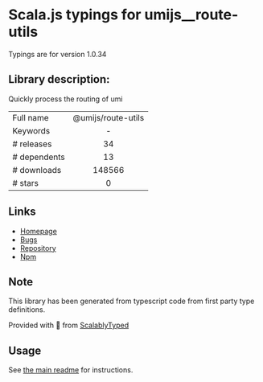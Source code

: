 
# Scala.js typings for umijs__route-utils

Typings are for version 1.0.34

## Library description:
Quickly process the routing of umi

|                    |                 |
| ------------------ | :-------------: |
| Full name          | @umijs/route-utils |
| Keywords           | - |
| # releases         | 34 |
| # dependents       | 13 |
| # downloads        | 148566 |
| # stars            | 0 |

## Links
- [Homepage](https://github.com/umijs/route-utils#readme)
- [Bugs](https://github.com/umijs/route-utils/issues)
- [Repository](https://github.com/umijs/route-utils)
- [Npm](https://www.npmjs.com/package/%40umijs%2Froute-utils)
    


## Note
This library has been generated from typescript code from first party type definitions.

Provided with :purple_heart: from [ScalablyTyped](https://github.com/oyvindberg/ScalablyTyped)

## Usage
See [the main readme](../../readme.md) for instructions.



